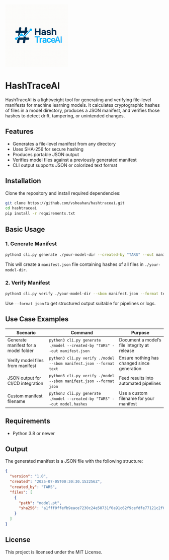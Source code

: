 <img src="logo.png" alt="HashTraceAI Logo" width="200">

# HashTraceAI

HashTraceAI is a lightweight tool for generating and verifying file-level manifests for machine learning models. It calculates cryptographic hashes of files in a model directory, produces a JSON manifest, and verifies those hashes to detect drift, tampering, or unintended changes.

## Features

- Generates a file-level manifest from any directory  
- Uses SHA-256 for secure hashing  
- Produces portable JSON output  
- Verifies model files against a previously generated manifest  
- CLI output supports JSON or colorized text format  

## Installation

Clone the repository and install required dependencies:

```bash
git clone https://github.com/vsheahan/hashtraceai.git
cd hashtraceai
pip install -r requirements.txt
```

## Basic Usage

### 1. Generate Manifest

```bash
python3 cli.py generate ./your-model-dir --created-by "TARS" --out manifest.json
```

This will create a `manifest.json` file containing hashes of all files in `./your-model-dir`.

### 2. Verify Manifest

```bash
python3 cli.py verify ./your-model-dir --sbom manifest.json --format text
```

Use `--format json` to get structured output suitable for pipelines or logs.

## Use Case Examples

| Scenario                             | Command                                                                    | Purpose                                      |
|--------------------------------------|-----------------------------------------------------------------------------|----------------------------------------------|
| Generate manifest for a model folder | `python3 cli.py generate ./model --created-by "TARS" --out manifest.json`  | Document a model’s file integrity at release |
| Verify model files from manifest     | `python3 cli.py verify ./model --sbom manifest.json --format text`         | Ensure nothing has changed since generation  |
| JSON output for CI/CD integration    | `python3 cli.py verify ./model --sbom manifest.json --format json`         | Feed results into automated pipelines        |
| Custom manifest filename             | `python3 cli.py generate ./model --created-by "TARS" --out model.hashes`   | Use a custom filename for your manifest      |

## Requirements

- Python 3.8 or newer

## Output

The generated manifest is a JSON file with the following structure:

```json
{
  "version": "1.0",
  "created": "2025-07-05T00:30:30.152256Z",
  "created_by": "TARS",
  "files": [
    {
      "path": "model.pt",
      "sha256": "a1fff0ffefb9eace7230c24e50731f0a91c62f9cefdfe77121c2f607125dffae"
    }
  ]
}
```

## License

This project is licensed under the MIT License.